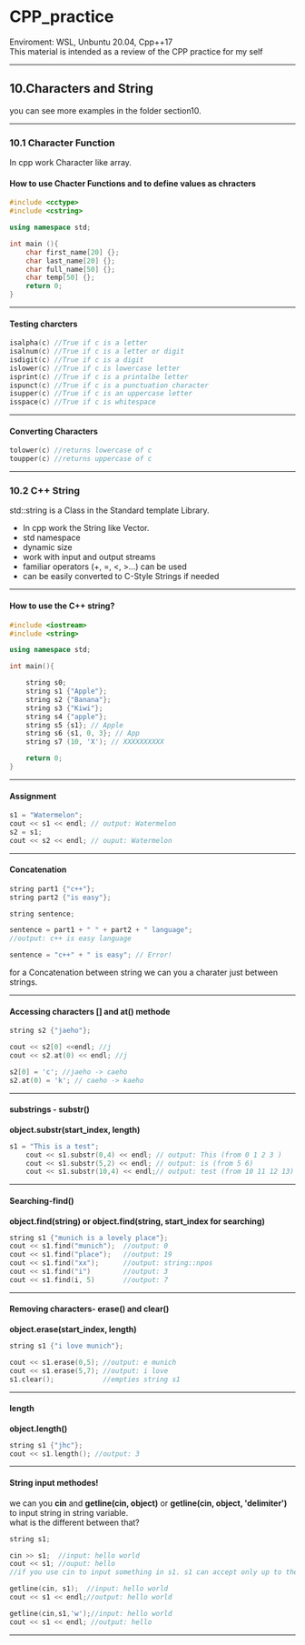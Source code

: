 # CPP_practice 
Enviroment: WSL, Unbuntu 20.04, Cpp++17  
This material is intended as a review of the CPP practice for my self
****
## 10.Characters and String
you can see more examples in the folder section10. 
****
### 10.1 Character Function
In cpp work Character like array.
#### How to use Chacter Functions and to define values as chracters
``` c++
#include <cctype>
#include <cstring>

using namespace std;

int main (){
    char first_name[20] {};
    char last_name[20] {};
    char full_name[50] {};
    char temp[50] {};
    return 0;
}
```
****
#### Testing charcters
```c++
isalpha(c) //True if c is a letter
isalnum(c) //True if c is a letter or digit
isdigit(c) //True if c is a digit
islower(c) //True if c is lowercase letter
isprint(c) //True if c is a printalbe letter
ispunct(c) //True if c is a punctuation character
isupper(c) //True if c is an uppercase letter
isspace(c) //True if c is whitespace
```
****
#### Converting Characters
```c++
tolower(c) //returns lowercase of c
toupper(c) //returns uppercase of c
```
****
### 10.2 C++ String
std::string is a Class in the Standard template Library.  
* In cpp work the String like Vector.  
* std namespace  
* dynamic size  
* work with input and output streams  
* familiar operators (+, =, <, >...) can be used
* can be easily converted to C-Style Strings if needed
****
#### How to use the C++ string?
```c++
#include <iostream>
#include <string>

using namespace std;

int main(){

    string s0;
    string s1 {"Apple"};
    string s2 {"Banana"};
    string s3 {"Kiwi"};
    string s4 {"apple"};
    string s5 {s1}; // Apple
    string s6 {s1, 0, 3}; // App
    string s7 (10, 'X'); // XXXXXXXXXX

    return 0;
}
```
****
#### Assignment 
```c++
s1 = "Watermelon";
cout << s1 << endl; // output: Watermelon
s2 = s1;
cout << s2 << endl; // ouput: Watermelon
```
****
#### Concatenation
```c++
string part1 {"c++"};
string part2 {"is easy"};

string sentence;

sentence = part1 + " " + part2 + " language";
//output: c++ is easy language

sentence = "c++" + " is easy"; // Error! 
```
for a Concatenation between string we can you a charater just between strings.  
****
#### Accessing characters [] and at()  methode
```c++
string s2 {"jaeho"};

cout << s2[0] <<endl; //j
cout << s2.at(0) << endl; //j 

s2[0] = 'c'; //jaeho -> caeho
s2.at(0) = 'k'; // caeho -> kaeho
```
****
#### substrings - substr()
**object.substr(start_index, length)**
```c++
s1 = "This is a test";
    cout << s1.substr(0,4) << endl; // output: This (from 0 1 2 3 ) 
    cout << s1.substr(5,2) << endl; // output: is (from 5 6)
    cout << s1.substr(10,4) << endl;// output: test (from 10 11 12 13)
```
****
#### Searching-find()
**object.find(string) or object.find(string, start_index for searching)**
```c++
string s1 {"munich is a lovely place"};
cout << s1.find("munich");  //output: 0
cout << s1.find("place");   //output: 19
cout << s1.find("xx");      //output: string::npos
cout << s1.find("i")        //output: 3
cout << s1.find(i, 5)       //output: 7 
```
***
#### Removing characters- erase() and clear()
**object.erase(start_index, length)**
```c++
string s1 {"i love munich"};

cout << s1.erase(0,5); //output: e munich
cout << s1.erase(5,7); //output: i love
s1.clear();            //empties string s1
```
****
#### length
**object.length()**
```c++
string s1 {"jhc"};
cout << s1.length(); //output: 3 
```
***
#### String input methodes!
we can you **cin** and **getline(cin, object)** or **getline(cin, object, 'delimiter')** to input string in string variable.  
what is the different between that?
```c++
string s1;

cin >> s1;  //input: hello world
cout << s1; //ouput: hello
//if you use cin to input something in s1. s1 can accept only up to the first space

getline(cin, s1);  //input: hello world
cout << s1 << endl;//output: hello world

getline(cin,s1,'w');//input: hello world
cout << s1 << endl; //output: hello 
```
***

